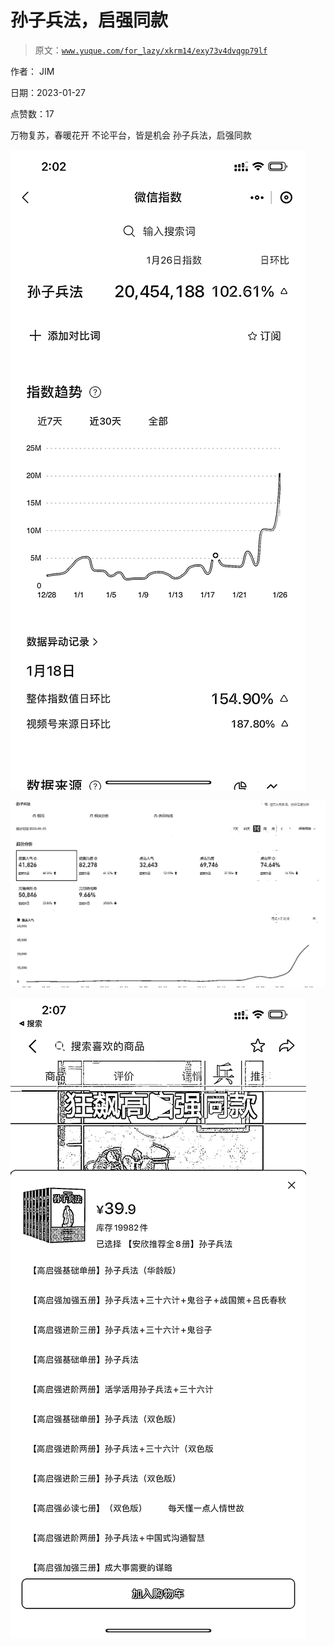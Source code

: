 # 孙子兵法，启强同款

> 原文：[`www.yuque.com/for_lazy/xkrm14/exy73v4dvqgp79lf`](https://www.yuque.com/for_lazy/xkrm14/exy73v4dvqgp79lf)



作者： JIM 

日期：2023-01-27 

点赞数：17 

万物复苏，春暖花开 不论平台，皆是机会 孙子兵法，启强同款 

![](img/ecb432221adf0bb61eb2ba6687c48665.png) 

![](img/49fc12741974030a3a87aa54ecf77445.png)  

![](img/9607633282d787a75ce813e9bda951f7.png) 

